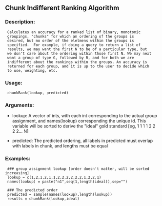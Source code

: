 ## Chunk Indifferent Ranking Algorithm

### Description:

     Calculates an accuracy for a ranked list of binary, monotonic
     groupings, "chunks" for which an ordering of the groups is
     desired, but no order of the elelmens within the groups is
     specified.  For example, if doing a query to return a list of
     results, we may want the first N to be of a particular type, but
     we don't care about the ordering within those first N. We may next
     want a group of type G, followed by R, and for both we are
     indifferent about the rankings within the groups. An accuracy is
     returned for each group, and it is up to the user to decide which
     to use, weighting, etc.

### Usage:

     chunkRank(lookup, predicted)
     
### Arguments:

 - lookup: A vector of ints, with each int corresponding to the actual
          group assignment, and names(lookup) corresponding the unique
          id. This variable will be sorted to derive the "ideal" gold
          standard [eg, 1 1 1 1 2 2 2 2... N]

 - predicted: The predicted ordering, all labels in predicted must overlap
          with labels in chunk, and lengths must be equal

### Examples:

     ### group assignment lookup [order doesn't matter, will be sorted increasing]
     lookup = c(1,2,1,2,1,1,2,2,2,2,2,2,1,2,2,1)
     names(lookup) = paste("n1",seq(1,length(ideal)),sep="")
     
     ### The predicted order
     predicted = sample(names(lookup),length(lookup))
     results = chunkRank(lookup,ideal)

